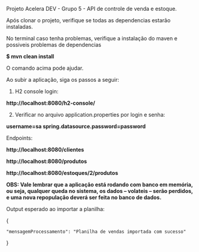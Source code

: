 Projeto Acelera DEV - Grupo 5 - API de controle de venda e estoque.

Após clonar o projeto, verifique se todas as dependencias estarão instaladas.

No terminal caso tenha problemas, verifique a instalação do maven e possiveis problemas de dependencias

**$ mvn clean install**

O comando acima pode ajudar.

Ao subir a aplicação, siga os passos a seguir:

1. H2 console login:

**http://localhost:8080/h2-console/**

2. Verificar no arquivo application.properties por login e senha:

**username=sa
spring.datasource.password=password**



Endpoints: 

**http://localhost:8080/clientes**

**http://localhost:8080/produtos**

**http://localhost:8080/estoques/2/produtos**


**OBS: Vale lembrar que a aplicação está rodando com banco em memória, ou seja, qualquer queda no sistema, os dados – volateis – serão perdidos, e uma nova repopulação deverá ser feita no banco de dados.**

Output esperado ao importar a planilha:

{

    "mensagemProcessamento": "Planilha de vendas importada com sucesso"

}
